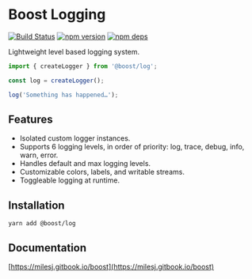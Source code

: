 # Boost Logging

[![Build Status](https://travis-ci.org/milesj/boost.svg?branch=master)](https://travis-ci.org/milesj/boost)
[![npm version](https://badge.fury.io/js/%40boost%log.svg)](https://www.npmjs.com/package/@boost/log)
[![npm deps](https://david-dm.org/milesj/boost.svg?path=packages/log)](https://www.npmjs.com/package/@boost/log)

Lightweight level based logging system.

```ts
import { createLogger } from '@boost/log';

const log = createLogger();

log('Something has happened…');
```

## Features

- Isolated custom logger instances.
- Supports 6 logging levels, in order of priority: log, trace, debug, info, warn, error.
- Handles default and max logging levels.
- Customizable colors, labels, and writable streams.
- Toggleable logging at runtime.

## Installation

```
yarn add @boost/log
```

## Documentation

[https://milesj.gitbook.io/boost](https://milesj.gitbook.io/boost)
